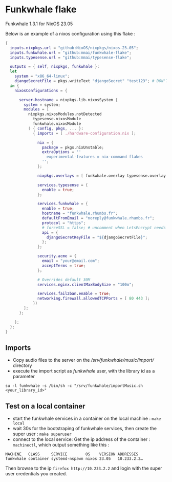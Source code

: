 # Funkwhale flake

Funkwhale 1.3.1 for NixOS 23.05 

Below is an example of a nixos configuration using this flake :

```nix
{
  inputs.nixpkgs.url = "github:NixOS/nixpkgs/nixos-23.05";
  inputs.funkwhale.url = "github:mmai/funkwhale-flake";
  inputs.typesense.url = "github:mmai/typesense-flake";

  outputs = { self, nixpkgs, funkwhale }: 
  let
    system = "x86_64-linux";
    djangoSecretFile = pkgs.writeText "djangoSecret" "test123"; # DON'T DO THIS IN PRODUCTION - the password file will be world-readable in the Nix Store!
  in {
    nixosConfigurations = {

      server-hostname = nixpkgs.lib.nixosSystem {
        system = system;
        modules = [ 
          nixpkgs.nixosModules.notDetected
	        typesense.nixosModule
	        funkwhale.nixosModule
          ( { config, pkgs, ... }:
            { imports = [ ./hardware-configuration.nix ];

              nix = {
                package = pkgs.nixUnstable;
                extraOptions = ''
                  experimental-features = nix-command flakes
                '';
              };

              nixpkgs.overlays = [ funkwhale.overlay typesense.overlay ];

              services.typesense = {
                enable = true;
              };

              services.funkwhale = {
                enable = true;
                hostname = "funkwhale.rhumbs.fr";
                defaultFromEmail = "noreply@funkwhale.rhumbs.fr";
                protocol = "https";
                # forceSSL = false; # uncomment when LetsEncrypt needs to access "http:" in order to check domain
                api = {
                  djangoSecretKeyFile = "${djangoSecretFile}";
                };
              };

              security.acme = {
                email = "your@email.com";
                acceptTerms = true;
              };

              # Overrides default 30M
              services.nginx.clientMaxBodySize = "100m";

              services.fail2ban.enable = true;
              networking.firewall.allowedTCPPorts = [ 80 443 ];
            })
        ];
      };

    };
  };
}
```

## Imports

* Copy audio files to the server on the _/srv/funkwhale/music/import/_ directory
* execute the import script as _funkwhale_ user, with the library id as a parameter
```
su -l funkwhale -s /bin/sh -c "/srv/funkwhale/importMusic.sh <your_library_id>"
```

## Test on a local container

- start the funkwhale services in a container on the local machine : `make local`
- wait 30s for the bootstraping of funkwhale services, then create the super user : `make superuser`
- connect to the local service: 
Get the ip address of the container : `machinectl`,  which output something like this :
```
MACHINE   CLASS     SERVICE        OS    VERSION ADDRESSES
funkwhale container systemd-nspawn nixos 23.05   10.233.2.2…
```

Then browse to the ip  `firefox http://10.233.2.2` and login with the super user credentials you created.
